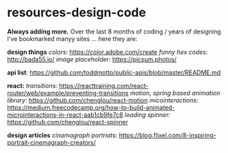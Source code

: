 # resources-design-code

**Always adding more.**
Over the last 8 months of coding / years of designing I've bookmarked manyy sites ... here they are:


**design things**
_colors_: https://color.adobe.com/create
_funny hex codes_: http://bada55.io/
_image placeholder_: https://picsum.photos/


**api list**: https://github.com/toddmotto/public-apis/blob/master/README.md

**react:**
_transitions_: https://reacttraining.com/react-router/web/example/preventing-transitions
_motion, spring based animation library_: https://github.com/chenglou/react-motion
_micointeractions_: https://medium.freecodecamp.org/how-to-build-animated-microinteractions-in-react-aab1cb9fe7c8
_loading spinner_: https://github.com/chenglou/react-spinner


**design articles**
_cinamagraph portriats_: https://blog.flixel.com/8-inspiring-portrait-cinemagraph-creators/

